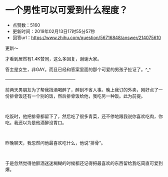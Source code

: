 # 一个男性可以可爱到什么程度？
- 点赞数：5160
- 更新时间：2019年02月13日17时55分57秒
- 回答url：https://www.zhihu.com/question/56716848/answer/214075610
<body>
 <p data-pid="qIxfWm9_">更新～</p>
 <p data-pid="Di-ZQh6s">才看到居然有1.4K赞同，这么多回复，谢谢大家。</p>
 <p data-pid="BW8h6kh3">答主是女生，非GAY。而且已经和答案里面的那个可爱的男孩子扯证了。^_^</p>
 <p data-pid="F3QeNID-">————————————————</p>
 <p data-pid="eDeQuGew">前两天男朋友为了帮我挡酒喝醉了，醉到不省人事。晚上我订的外卖，刚好点了一份排骨饭还有一个别的饭，然后排骨饭给他，我吃另一种饭。此为前提。</p>
 <p class="ztext-empty-paragraph"><br></p>
 <p data-pid="sUIDbhtW">吃饭时，他把排骨都留下了，然后吃了很多青菜，还不停地跟我说你喜欢吃肉，你吃。我还以为是他酒醉没胃口。</p>
 <p class="ztext-empty-paragraph"><br></p>
 <p data-pid="AnTW5_F6">昨晚聊天，我忽然问他最喜欢吃什么，他说“排骨”。</p>
 <p class="ztext-empty-paragraph"><br></p>
 <p data-pid="yLuvQr2A">于是忽然觉得他醉酒迷迷糊糊的时候都还记得把最喜欢的东西留给我吃简直可爱到爆。</p>
</body>